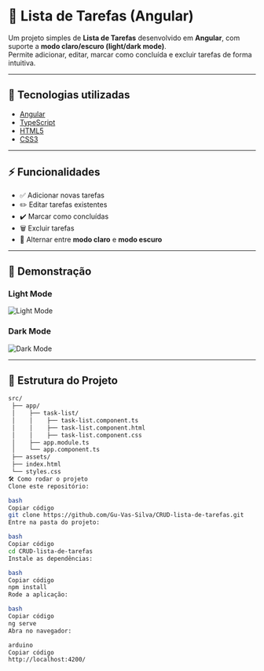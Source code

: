 # 📝 Lista de Tarefas (Angular)

Um projeto simples de **Lista de Tarefas** desenvolvido em **Angular**, com suporte a **modo claro/escuro (light/dark mode)**.  
Permite adicionar, editar, marcar como concluída e excluir tarefas de forma intuitiva.

---

## 🚀 Tecnologias utilizadas

- [Angular](https://angular.io/)
- [TypeScript](https://www.typescriptlang.org/)
- [HTML5](https://developer.mozilla.org/pt-BR/docs/Web/HTML)
- [CSS3](https://developer.mozilla.org/pt-BR/docs/Web/CSS)

---

## ⚡ Funcionalidades

- ✅ Adicionar novas tarefas  
- ✏️ Editar tarefas existentes  
- ✔️ Marcar como concluídas  
- 🗑️ Excluir tarefas  
- 🌙 Alternar entre **modo claro** e **modo escuro**   

---

## 📸 Demonstração

### Light Mode
![Light Mode](./screenshots/light-mode.png)

### Dark Mode
![Dark Mode](./screenshots/dark-mode.png)

---

## 📂 Estrutura do Projeto

```bash
src/
 ├── app/
 │    ├── task-list/
 │    │    ├── task-list.component.ts
 │    │    ├── task-list.component.html
 │    │    ├── task-list.component.css
 │    ├── app.module.ts
 │    └── app.component.ts
 ├── assets/
 ├── index.html
 └── styles.css
🛠️ Como rodar o projeto
Clone este repositório:

bash
Copiar código
git clone https://github.com/Gu-Vas-Silva/CRUD-lista-de-tarefas.git
Entre na pasta do projeto:

bash
Copiar código
cd CRUD-lista-de-tarefas
Instale as dependências:

bash
Copiar código
npm install
Rode a aplicação:

bash
Copiar código
ng serve
Abra no navegador:

arduino
Copiar código
http://localhost:4200/
